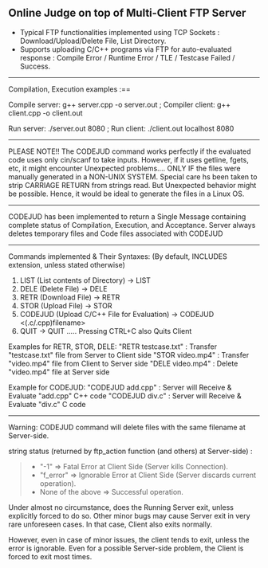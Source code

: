 ## Online Judge on top of Multi-Client FTP Server

- Typical FTP functionalities implemented using TCP Sockets : Download/Upload/Delete File, List Directory.
- Supports uploading C/C++ programs via FTP for auto-evaluated response : Compile Error / Runtime Error / TLE / Testcase Failed / Success.

______________________________________________________________________________________________________

Compilation, Execution examples :==

Compile server: g++ server.cpp -o server.out ; 
Compiler client: g++ client.cpp -o client.out

Run server: ./server.out 8080 ; 
Run client: ./client.out localhost 8080

________________________________________________________________________________________________________

PLEASE NOTE!! 
The CODEJUD command works perfectly if the evaluated code uses only cin/scanf to take inputs. 
However, if it uses getline, fgets, etc, it might encounter Unexpected problems.... 
ONLY IF the files were manually generated in a NON-UNIX SYSTEM. Special care hs been taken to strip CARRIAGE RETURN from strings read.
But Unexpected behavior might be possible. Hence, it would be ideal to generate the files in a Linux OS.
________________________________________________________________________________________________________

CODEJUD has been implemented to return a Single Message containing complete status of Compilation, Execution, and Acceptance.
Server always deletes temporary files and Code files associated with CODEJUD
________________________________________________________________________________________________________

Commands implemented & Their Syntaxes: (By default, <filename> INCLUDES extension, unless stated otherwise)
1. LIST (List contents of Directory) -> LIST
2. DELE (Delete File) -> DELE <filename>
3. RETR (Download File) -> RETR <filename>
4. STOR (Upload File) -> STOR <filename>
5. CODEJUD (Upload C/C++ File for Evaluation) -> CODEJUD <(.c/.cpp)filename>
6. QUIT -> QUIT			..... Pressing CTRL+C also Quits Client

Examples for RETR, STOR, DELE:
"RETR testcase.txt" : Transfer "testcase.txt" file from Server to Client side
"STOR video.mp4" : Transfer "video.mp4" file from Client to Server side
"DELE video.mp4" : Delete "video.mp4" file at Server side

Example for CODEJUD:
"CODEJUD add.cpp" : Server will Receive & Evaluate "add.cpp" C++ code
"CODEJUD div.c" : Server will Receive & Evaluate "div.c" C code

________________________________________________________________________________________________________

Warning: CODEJUD command will delete files with the same filename at Server-side.

string status (returned by ftp_action function (and others) at Server-side) :
> -  "-1" => Fatal Error at Client Side (Server kills Connection). <br>
> -  "f_error" => Ignorable Error at Client Side (Server discards current operation). <br>
> - None of the above => Successful operation.

Under almost no circumstance, does the Running Server exit, unless explicitly forced to do so.
Other minor bugs may cause Server exit in very rare unforeseen cases. In that case, Client also exits normally.

However, even in case of minor issues, the client tends to exit, unless the error is ignorable. 
Even for a possible Server-side problem, the Client is forced to exit most times.
